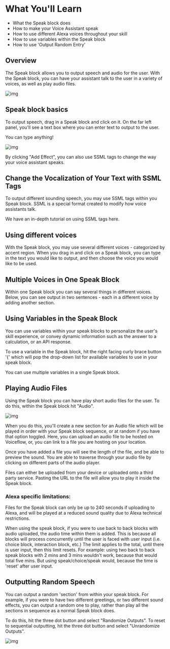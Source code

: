 # What You'll Learn 
- What the Speak block does
- How to make your Voice Assistant speak
- How to use different Alexa voices throughout your skill
- How to use variables within the Speak block
- How to use 'Output Random Entry' 

## Overview
The Speak block allows you to output speech and audio for the user. With the Speak block, you can have your assistant talk to the user in a variety of voices, as well as play audio files.

![img](https://i.imgur.com/Dd2s8AQ.png)

## Speak block basics

To output speech, drag in a Speak block and click on it. On the far left panel, you'll see a text box where you can enter text to output to the user.


You can type anything!

![img](https://i.imgur.com/1LYSx65.png)

By clicking "Add Effect", you can also use SSML tags to change the way your voice assistant speaks.

## Change the Vocalization of Your Text with SSML Tags
To output different sounding speech, you may use SSML tags within you Speak block. SSML is a special format created to modify how voice assistants talk.

We have an in-depth tutorial on using SSML tags here.


## Using different voices

With the Speak block, you may use several different voices - categorized by accent region. When you drag in and click on a Speak block, you can type in the text you would like to output, and then choose the voice you would like to be used.


## Multiple Voices in One Speak Block
Within one Speak block you can say several things in different voices. Below, you can see output in two sentences - each in a different voice by adding another section. 


## Using Variables in the Speak Block
You can use variables within your speak blocks to personalize the user's skill experience, or convey dynamic information such as the answer to a calculation, or an API response. 

To use a variable in the Speak block, hit the right facing curly brace button '{' which will pop the drop-down list for available variables to use in your speak block. 


You can use multiple variables in a single Speak block.

## Playing Audio Files
Using the Speak block you can have play short audio files for the user. To do this, within the Speak block hit "Audio".

![img](https://i.imgur.com/rIJ3P2R.png)

When you do this, you'll create a new section for an Audio file which will be played in order with your Speak block sequence, or at random if you have that option toggled. 
Here, you can upload an audio file to be hosted on Voiceflow, or, you can link to a file you are hosting on your location. 

Once you have added a file you will see the length of the file, and be able to preview the sound. You are able to traverse through your audio file by clicking on different parts of the audio player.

Files can either be uploaded from your device or uploaded onto a third party service. Pasting the URL to the file will allow you to play it inside the Speak block.




### Alexa specific limitations:

Files for the Speak block can only be up to 240 seconds if uploading to Alexa, and will be played at a reduced sound quality due to Alexa technical restrictions.

When using the speak block, if you were to use back to back blocks with audio uploaded, the audio time within them is added. This is because all blocks will process concurrently until the user is faced with user input (i.e. choice block, interaction block, etc.) The limit applies to the total, until there is user input, then this limit resets.
For example: using two back to back speak blocks with 2 mins and 3 mins wouldn't work, because that would total five mins. But using speak/choice/speak would, because the time is 'reset' after user input.


## Outputting Random Speech
You can output a random 'section' from within your speak block. For example, if you were to have two different greetings, or two different sound effects, you can output a random one to play, rather than play all the sections in sequence as a normal Speak block does.

To do this, hit the three dot button and select "Randomize Outputs". To reset to sequential outputting, hit the three dot button and select "Unrandomize Outputs".

![img](https://i.imgur.com/OAKYwrY.png)
